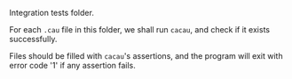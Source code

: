 Integration tests folder.

For each `.cau` file in this folder, we shall run `cacau`, and check if it
exists successfully.

Files should be filled with `cacau`'s assertions, and the program will exit with
error code '1' if any assertion fails.
